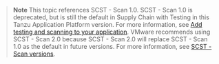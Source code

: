 > **Note** This topic references SCST - Scan 1.0. SCST - Scan 1.0 is deprecated, but is still the
> default in Supply Chain with Testing in this Tanzu Application Platform version.
> For more information, see
> [Add testing and scanning to your application](/docs-tap/getting-started/add-test-and-security.hbs.md).
> VMware recommends using SCST - Scan 2.0 because SCST - Scan 2.0 will replace SCST - Scan 1.0 as the
> default in future versions. For more information, see [SCST - Scan versions](/docs-tap/scst-scan/overview.hbs.md#scst-scan-feat).